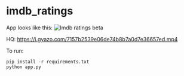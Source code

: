 # imdb_ratings
App looks like this:
![Imdb ratings beta](https://s8.gifyu.com/images/7157b2539e06de74b8b7a0d7e36657ed.gif)


HQ: https://i.gyazo.com/7157b2539e06de74b8b7a0d7e36657ed.mp4

To run:
```
pip install -r requirements.txt
python app.py
```


